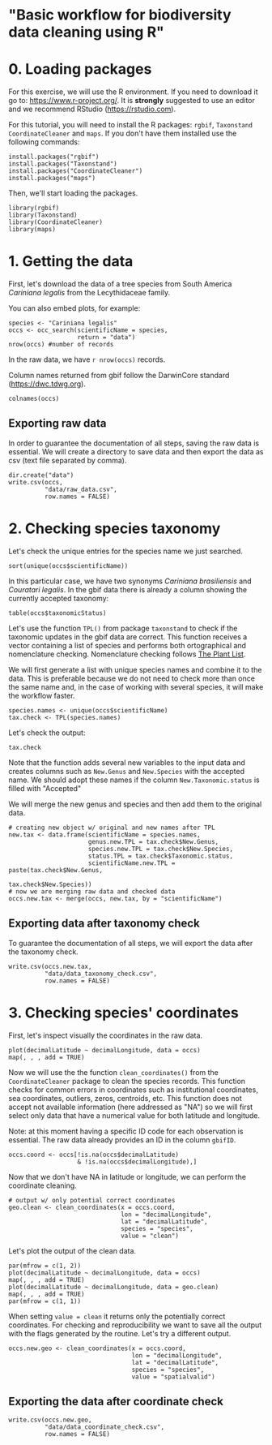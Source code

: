 # "Basic workflow for biodiversity data cleaning using R"

# 0. Loading packages

For this exercise, we will use the R environment. If you need to download it go to: https://www.r-project.org/. It is **strongly** suggested to use an editor and we recommend RStudio (https://rstudio.com).

For this tutorial, you will need to install the R packages: `rgbif`, `Taxonstand` `CoordinateCleaner` and `maps`. If you don't have them installed use the following commands:

```
install.packages("rgbif")
install.packages("Taxonstand")
install.packages("CoordinateCleaner")
install.packages("maps")
```

Then, we'll start loading the packages.  

```{r loading pkg}
library(rgbif)
library(Taxonstand)
library(CoordinateCleaner)
library(maps)
```

# 1. Getting the data

First, let's download the data of a tree species from South America *Cariniana legalis* from the Lecythidaceae family.

You can also embed plots, for example:

```{r occs}
species <- "Cariniana legalis"
occs <- occ_search(scientificName = species, 
                   return = "data")
nrow(occs) #number of records 
```

In the raw data, we have `r nrow(occs)` records. 

Column names returned from gbif follow the DarwinCore standard (https://dwc.tdwg.org). 

```{r col-names}
colnames(occs)
```

## Exporting raw data

In order to guarantee the documentation of all steps, saving the raw data is essential. We will create a directory to save data and then export the data as csv (text file separated by comma).  

```{r save-raw}
dir.create("data")
write.csv(occs, 
          "data/raw_data.csv", 
          row.names = FALSE)
```

# 2. Checking species taxonomy

Let's check the unique entries for the species name we just searched.

```{r sp-name}
sort(unique(occs$scientificName))
```

In this particular case, we have two synonyms *Cariniana brasiliensis* and *Couratari legalis*. In the gbif data there is already a column showing the currently accepted taxonomy:

```{r sp-accepted}
table(occs$taxonomicStatus)
```

Let's use the function `TPL()` from package `taxonstand` to check if the taxonomic updates in the gbif data are correct. This function receives a vector containing a list of species and performs both ortographical and nomenclature checking. Nomenclature checking follows [The Plant List](http://www.theplantlist.org/). 

We will first generate a list with unique species names and combine it to the data. This is preferable because we do not need to check more than once the same name and, in the case of working with several species, it will make the workflow faster. 

```{r taxonstand}
species.names <- unique(occs$scientificName) 
tax.check <- TPL(species.names)
```

Let's check the output:

```{r tax-out}
tax.check
```

Note that the function adds several new variables to the input data and creates columns such as `New.Genus` and `New.Species` with the accepted name. We should adopt these names if the column `New.Taxonomic.status` is filled with "Accepted"

We will merge the new genus and species and then add them to the original data. 

```{r merge}
# creating new object w/ original and new names after TPL
new.tax <- data.frame(scientificName = species.names, 
                      genus.new.TPL = tax.check$New.Genus, 
                      species.new.TPL = tax.check$New.Species,
                      status.TPL = tax.check$Taxonomic.status,
                      scientificName.new.TPL = paste(tax.check$New.Genus,
                                                     tax.check$New.Species)) 
# now we are merging raw data and checked data
occs.new.tax <- merge(occs, new.tax, by = "scientificName")
```

## Exporting data after taxonomy check

To guarantee the documentation of all steps, we will export the data after the taxonomy check. 

```{r}
write.csv(occs.new.tax, 
          "data/data_taxonomy_check.csv", 
          row.names = FALSE)
```

# 3. Checking species' coordinates

First, let's inspect visually the coordinates in the raw data. 

```{r}
plot(decimalLatitude ~ decimalLongitude, data = occs)
map(, , , add = TRUE)
```

Now we will use the the function `clean_coordinates()` from the `CoordinateCleaner` package to clean the species records. This function checks for common errors in coordinates such as institutional coordinates, sea coordinates, outliers, zeros, centroids, etc. This function does not accept not available information (here addressed as "NA") so we will first select only data that have a numerical value for both latitude and longitude. 

Note: at this moment having a specific ID code for each observation is essential. The raw data already provides an ID in the column `gbifID`. 

```{r coord-prep}
occs.coord <- occs[!is.na(occs$decimalLatitude) 
                   & !is.na(occs$decimalLongitude),]
```

Now that we don't have NA in latitude or longitude, we can perform the coordinate cleaning.

```{r coord-clean}
# output w/ only potential correct coordinates
geo.clean <- clean_coordinates(x = occs.coord, 
                               lon = "decimalLongitude",
                               lat = "decimalLatitude",
                               species = "species", 
                               value = "clean")
```

Let's plot the output of the clean data. 

```{r map-plot}
par(mfrow = c(1, 2))
plot(decimalLatitude ~ decimalLongitude, data = occs)
map(, , , add = TRUE)
plot(decimalLatitude ~ decimalLongitude, data = geo.clean)
map(, , , add = TRUE)
par(mfrow = c(1, 1))
```

When setting `value = clean` it returns only the potentially correct coordinates. For checking and reproducibility we want to save all the output with the flags generated by the routine. Let's try a different output. 

```{r coord-clean-2}
occs.new.geo <- clean_coordinates(x = occs.coord, 
                                  lon = "decimalLongitude",
                                  lat = "decimalLatitude",
                                  species = "species", 
                                  value = "spatialvalid")
```

## Exporting the data after coordinate check

```{r}
write.csv(occs.new.geo, 
          "data/data_coordinate_check.csv", 
          row.names = FALSE)
```

